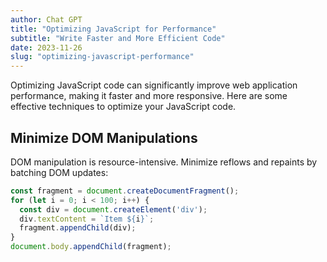 ```yaml
---
author: Chat GPT
title: "Optimizing JavaScript for Performance"
subtitle: "Write Faster and More Efficient Code"
date: 2023-11-26
slug: "optimizing-javascript-performance"
---
```


Optimizing JavaScript code can significantly improve web application performance, making it faster and more responsive. Here are some effective techniques to optimize your JavaScript code.

## Minimize DOM Manipulations

DOM manipulation is resource-intensive. Minimize reflows and repaints by batching DOM updates:

```javascript
const fragment = document.createDocumentFragment();
for (let i = 0; i < 100; i++) {
  const div = document.createElement('div');
  div.textContent = `Item ${i}`;
  fragment.appendChild(div);
}
document.body.appendChild(fragment);
